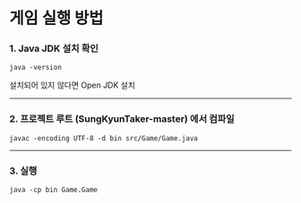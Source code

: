 # 게임 실행 방법

### 1. Java JDK 설치 확인

    java -version

설치되어 있지 않다면 Open JDK 설치

---

### 2. 프로젝트 루트 (SungKyunTaker-master) 에서 컴파일

    javac -encoding UTF-8 -d bin src/Game/Game.java

---

### 3. 실행

    java -cp bin Game.Game
